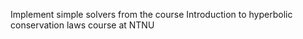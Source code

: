 Implement simple solvers from the course Introduction to hyperbolic conservation laws course at NTNU
